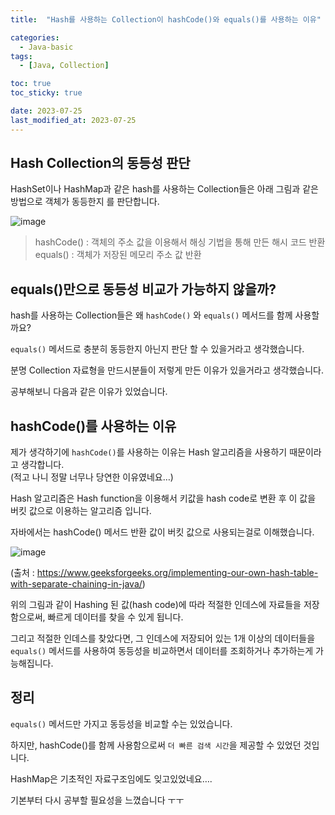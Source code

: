 ```yaml
---
title:  "Hash를 사용하는 Collection이 hashCode()와 equals()를 사용하는 이유"

categories:
  - Java-basic
tags:
  - [Java, Collection]

toc: true
toc_sticky: true

date: 2023-07-25
last_modified_at: 2023-07-25
---
```



## Hash Collection의 동등성 판단

HashSet이나 HashMap과 같은 hash를 사용하는 Collection들은 아래 그림과 같은 방법으로 객체가 동등한지 를 판단합니다.

![image](https://github.com/cire0304/cire0304.github.io/assets/80495427/1427000a-0038-4844-bd31-81b4d19acb0f)

> hashCode() : 객체의 주소 값을 이용해서 해싱 기법을 통해 만든 해시 코드 반환  
> equals() : 객체가 저장된 메모리 주소 값 반환

## equals()만으로 동등성 비교가 가능하지 않을까?

hash를 사용하는 Collection들은 왜 `hashCode()` 와 `equals()` 메서드를 함께 사용할까요?

`equals()` 메서드로 충분히 동등한지 아닌지 판단 할 수 있을거라고 생각했습니다.

분명 Collection 자료형을 만드시분들이 저렇게 만든 이유가 있을거라고 생각했습니다.

공부해보니 다음과 같은 이유가 있었습니다.

## hashCode()를 사용하는 이유

제가 생각하기에 `hashCode()`를 사용하는 이유는 Hash 알고리즘을 사용하기 때문이라고 생각합니다.  
(적고 나니 정말 너무나 당연한 이유였네요…)

Hash 알고리즘은 Hash function을 이용해서 키값을 hash code로 변환 후 이 값을 버킷 값으로 이용하는 알고리즘 입니다. 

자바에서는 hashCode() 메서드 반환 값이 버킷 값으로 사용되는걸로 이해했습니다.

![image](https://github.com/cire0304/cire0304.github.io/assets/80495427/c9064d1d-1ad4-4368-8c23-5f1d819a1f7e)

(출처 : https://www.geeksforgeeks.org/implementing-our-own-hash-table-with-separate-chaining-in-java/)

위의 그림과 같이 Hashing 된 값(hash code)에 따라 적절한 인데스에 자료들을 저장함으로써, 빠르게 데이터를 찾을 수 있게 됩니다.

그리고 적절한 인데스를 찾았다면, 그 인데스에 저장되어 있는 1개 이상의 데이터들을 `equals()` 메서드를 사용하여 동등성을 비교하면서 데이터를 조회하거나 추가하는게 가능해집니다.

## 정리

`equals()` 메서드만 가지고 동등성을 비교할 수는 있었습니다.

하지만, hashCode()를 함께 사용함으로써 `더 빠른 검색 시간`을 제공할 수 있었던 것입니다.

HashMap은 기초적인 자료구조임에도 잊고있었네요….

기본부터 다시 공부할 필요성을 느꼈습니다 ㅜㅜ
